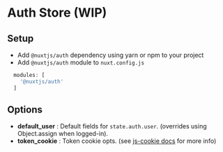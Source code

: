 # Auth Store (WIP)

## Setup
- Add `@nuxtjs/auth` dependency using yarn or npm to your project
- Add `@nuxtjs/auth` module to `nuxt.config.js`
```js
  modules: [
    '@nuxtjs/auth'
  ]
````

## Options
- **default_user** : Default fields for `state.auth.user`. (overrides using Object.assign when logged-in).
- **token_cookie** : Token cookie opts. (see [js-cookie docs](https://github.com/js-cookie/js-cookie) for more info)
